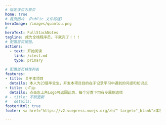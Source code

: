 ```yaml
---
# 指定该页为首页
home: true
# 首页图片 （Public 文件路径）
heroImage: /images/quantou.png
# 
heroText: FullStackNotes
tagline: 成为全栈程序员，干就完了！！！
# 配置首页按钮。
actions:
  - text: 开始阅读
    link: /ctest.md
    type: primary
  
# 配置首页特性列表
features:
- title: 关于本项目
  details: 本人为23届毕业生，开发本项目目的在于记录学习中遇到的问提和知识点
- title: 小Tip
  details: 点击左上角Logo可返回此页，每个分类下均有专属侧边栏
# - title: 不断更新
#   details: 
footerHtml: true
footer: <a href="https://v2.vuepress.vuejs.org/zh/" target="_blank">本项目基于VuePress开发</a>

---
```


